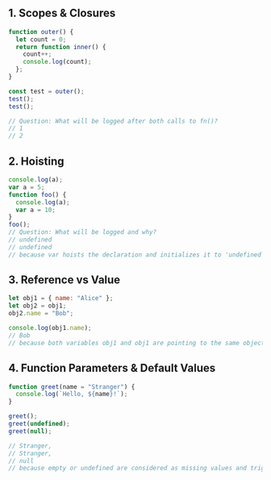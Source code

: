 ## 1. Scopes & Closures

```javascript
function outer() {
  let count = 0;
  return function inner() {
    count++;
    console.log(count);
  };
}

const test = outer();
test();
test();

// Question: What will be logged after both calls to fn()?
// 1
// 2
```

## 2. Hoisting

```javascript
console.log(a);
var a = 5;
function foo() {
  console.log(a);
  var a = 10;
}
foo();
// Question: What will be logged and why?
// undefined
// undefined
// because var hoists the declaration and initializes it to 'undefined'
```

## 3. Reference vs Value

```javascript
let obj1 = { name: "Alice" };
let obj2 = obj1;
obj2.name = "Bob";

console.log(obj1.name);
// Bob
// because both variables obj1 and obj1 are pointing to the same object, i.e. the same place in the memory and thus can manipulate its value
```

## 4. Function Parameters & Default Values

```javascript
function greet(name = "Stranger") {
  console.log(`Hello, ${name}!`);
}

greet();
greet(undefined);
greet(null);

// Stranger,
// Stranger,
// null
// because empty or undefined are considered as missing values and trigger the default value, whereas null is still an existing object but initialized as nothing
```
